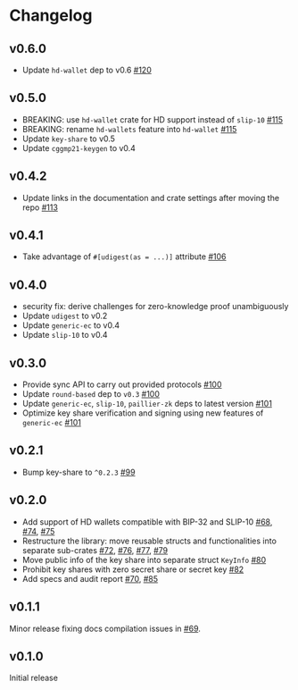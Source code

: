 # Changelog

## v0.6.0
* Update `hd-wallet` dep to v0.6 [#120]

[#120]: https://github.com/LFDT-Lockness/cggmp21/pull/120

## v0.5.0
* BREAKING: use `hd-wallet` crate for HD support instead of `slip-10` [#115]
* BREAKING: rename `hd-wallets` feature into `hd-wallet` [#115]
* Update `key-share` to v0.5
* Update `cggmp21-keygen` to v0.4

[#115]: https://github.com/LFDT-Lockness/cggmp21/pull/115

## v0.4.2
* Update links in the documentation and crate settings after moving the repo [#113]

[#113]: https://github.com/LFDT-Lockness/cggmp21/pull/113

## v0.4.1
* Take advantage of `#[udigest(as = ...)]` attribute [#106]

[#106]: https://github.com/LFDT-Lockness/cggmp21/pull/106

## v0.4.0
* security fix: derive challenges for zero-knowledge proof unambiguously
* Update `udigest` to v0.2
* Update `generic-ec` to v0.4
* Update `slip-10` to v0.4

## v0.3.0
* Provide sync API to carry out provided protocols [#100]
* Update `round-based` dep to `v0.3` [#100]
* Update `generic-ec`, `slip-10`, `paillier-zk` deps to latest version [#101]
* Optimize key share verification and signing using new features of `generic-ec` [#101]

[#100]: https://github.com/LFDT-Lockness/cggmp21/pull/100
[#101]: https://github.com/LFDT-Lockness/cggmp21/pull/101

## v0.2.1
* Bump key-share to `^0.2.3` [#99]

[#99]: https://github.com/LFDT-Lockness/cggmp21/pull/99

## v0.2.0
* Add support of HD wallets compatible with BIP-32 and SLIP-10 [#68],
  [#74], [#75]
* Restructure the library: move reusable structs and functionalities into separate
  sub-crates [#72], [#76], [#77], [#79]
* Move public info of the key share into separate struct `KeyInfo` [#80]
* Prohibit key shares with zero secret share or secret key [#82]
* Add specs and audit report [#70], [#85]

[#68]: https://github.com/LFDT-Lockness/cggmp21/pull/68
[#70]: https://github.com/LFDT-Lockness/cggmp01/pull/70
[#72]: https://github.com/LFDT-Lockness/cggmp21/pull/72
[#74]: https://github.com/LFDT-Lockness/cggmp21/pull/74
[#75]: https://github.com/LFDT-Lockness/cggmp21/pull/75
[#76]: https://github.com/LFDT-Lockness/cggmp21/pull/76
[#77]: https://github.com/LFDT-Lockness/cggmp21/pull/77
[#79]: https://github.com/LFDT-Lockness/cggmp21/pull/79
[#80]: https://github.com/LFDT-Lockness/cggmp21/pull/80
[#82]: https://github.com/LFDT-Lockness/cggmp21/pull/82
[#85]: https://github.com/LFDT-Lockness/cggmp51/pull/85

## v0.1.1
Minor release fixing docs compilation issues in [#69].

[#69]: https://github.com/LFDT-Lockness/cggmp21/pull/69

## v0.1.0

Initial release
